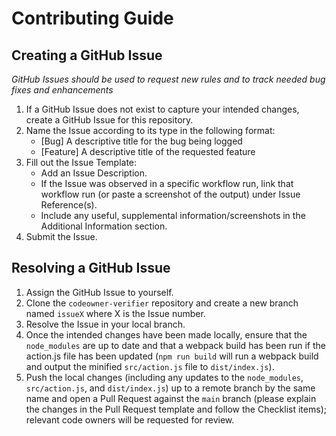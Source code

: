 # Contributing Guide

## Creating a GitHub Issue

_GitHub Issues should be used to request new rules and to track needed bug fixes and enhancements_

1. If a GitHub Issue does not exist to capture your intended changes, create a GitHub Issue for this repository.
2. Name the Issue according to its type in the following format:
   - [Bug] A descriptive title for the bug being logged
   - [Feature] A descriptive title of the requested feature
3. Fill out the Issue Template:
   - Add an Issue Description.
   - If the Issue was observed in a specific workflow run, link that workflow run (or paste a screenshot of the output) under Issue Reference(s).
   - Include any useful, supplemental information/screenshots in the Additional Information section.
4. Submit the Issue.

## Resolving a GitHub Issue

1. Assign the GitHub Issue to yourself.
2. Clone the `codeowner-verifier` repository and create a new branch named `issueX` where X is the Issue number.
3. Resolve the Issue in your local branch.
4. Once the intended changes have been made locally, ensure that the `node_modules` are up to date and that a webpack build has been run if the action.js file has been updated (`npm run build` will run a webpack build and output the minified `src/action.js` file to `dist/index.js`).
5. Push the local changes (including any updates to the `node_modules`, `src/action.js`, and `dist/index.js`) up to a remote branch by the same name and open a Pull Request against the `main` branch (please explain the changes in the Pull Request template and follow the Checklist items); relevant code owners will be requested for review.
